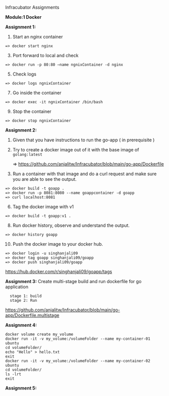 Infracubator Assignments

**Module:1 Docker**

**Assignment 1:**
  1. Start an nginx container
  
    => docker start nginx
  3. Port forward to local and check

    => docker run -p 80:80 –name ngnixContainer -d nginx
  5. Check logs

    => docker logs ngnixContainer
  7. Go inside the container

    => docker exec -it ngnixContainer /bin/bash
  9. Stop the container

    => docker stop ngnixContainer
  
**Assignment 2:**
  1. Given that you have instructions to run the go-app ( in prerequisite )
  2. Try to create a docker image out of it with the base image of `golang:latest`
     
     => https://github.com/anjalitw/Infracubator/blob/main/go-app/Dockerfile
  4. Run a container with that image and do a curl request and make sure you are able to see the output. 

    => docker build -t goapp .
    => docker run -p 8081:8080 --name goappcontainer -d goapp
    => curl localhost:8081
  6. Tag the docker image with v1

    => docker build -t goapp:v1 .
  8. Run docker history, observe and understand the output.

    => docker history goapp
  10. Push the docker image to your docker hub.
     
    => docker login -u singhanjali09
    => docker tag goapp singhanjali09/goapp
    => docker push singhanjali09/goapp
   https://hub.docker.com/r/singhanjali09/goapp/tags

**Assignment 3:**
  Create multi-stage build and run dockerfile for go application
  
      stage 1: build
      stage 2: Run
https://github.com/anjalitw/Infracubator/blob/main/go-app/Dockerfile.multistage

**Assignment 4:**

    docker volume create my_volume  
    docker run -it -v my_volume:/volumeFolder --name my-container-01 ubuntu
    cd volumeFolder/
    echo "Hello" > hello.txt
    exit
    docker run -it -v my_volume:/volumeFolder --name my-container-02 ubuntu
    cd volumeFolder/
    ls -lrt
    exit

**Assignment 5:**

